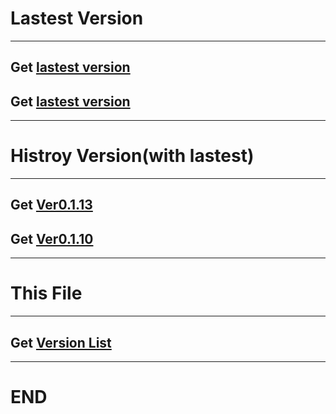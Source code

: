 # Lastest Version

---
## Get [lastest version](https://raw.githubusercontent.com/apkrepo/public/master/project/shici/release/lastest/shici.apk "Shici.apk")
## Get [lastest version](https://raw.githubusercontent.com/apkrepo/public/master/project/shici/release/lastest/shici.apk "Shici.apk")
---


# Histroy Version(with lastest)

---
## Get [Ver0.1.13](https://raw.githubusercontent.com/apkrepo/public/master/project/shici/release/hsitory/shici-0.1.13.apk "Shici.apk")
## Get [Ver0.1.10](https://raw.githubusercontent.com/apkrepo/public/master/project/shici/release/hsitory/shici-0.1.10.apk "Shici.apk")
---

# This File

---
## Get [Version List](https://api.github.com/repos/apkrepo/public/contents/project/shici/release/Version.md "Version.md")
---


# END



